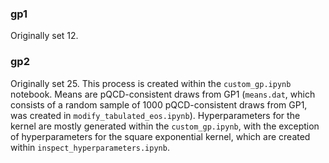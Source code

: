### gp1

Originally set 12.

### gp2

Originally set 25. This process is created within the `custom_gp.ipynb` notebook. Means are pQCD-consistent draws from GP1 (`means.dat`, which consists of a random sample of 1000 pQCD-consistent draws from GP1, was created in `modify_tabulated_eos.ipynb`). Hyperparameters for the kernel are mostly generated within the `custom_gp.ipynb`, with the exception of hyperparameters for the square exponential kernel, which are created within `inspect_hyperparameters.ipynb`.

